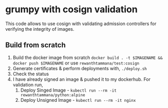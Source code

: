 # grumpy with cosign validation

This code allows to use cosign with validating admission controllers for verifying the integrity of images.

## Build from scratch

1. Build the docker image from scratch `docker build . -t $IMAGENAME && docker push $IMAGENAME` or use `rewanthtammana/test:cosign`
2. Generate certificates & perform deployments with, `./deploy.sh`
3. Check the status
4. I have already signed an image & pushed it to my dockerhub. For validation run,
    1. Deploy Singed Image - `kubectl run --rm -it rewanthtammana/python:alpine`
    2. Deploy Unsigned Image - `kubectl run --rm -it nginx`
